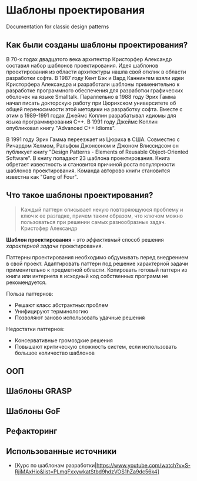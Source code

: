 # Шаблоны проектирования

Documentation for classic design patterns

## Как были созданы шаблоны проектирования?

В 70-х годах двадцатого века архитектор Кристорфер Александр составил набор шаблонов проектирования. Идея шаблонов проектирования из области архитектуры нашла свой отклик в области разработки софта. В 1987 году Кент Бэк и Вард Каннингем взяли идеи Кристорфера Александра и разработали шаблоны применительно к разработке программного обеспечения для разработки графических оболочек на языке Smalltalk. Параллельно в 1988 году Эрих Гамма начал писать докторскую работу при Цюрихском университете об общей переносимости этой методики на разработку cофта. Вместе с этим в 1989-1991 годах Джеймс Коплин разрабатывал идиомы для языка программирования C++. В 1991 году Джеймс Коплин опубликовал книгу "Advanced C++ Idioms".

В 1991 году Эрих Гамма переезжает из Цюриха в США. Совместно с Ричардом Хелмом, Ральфом Джонсоном и Джоном Влиссидсом он публикует книгу "Design Patterns - Elements of Reusable Object-Oriented Software". В книгу попадают 23 шаблона проектирования. Книга обретает известность и становится причиной роста популярности шаблонов проектирования. Команда авторово книги становится известна как "Gang of Four".

## Что такое шаблоны проектирования?

> Каждый паттерн описывает некую повторяющуюся проблему и ключ к ее разгадке, причем таким образом, что ключом можно пользоваться при решении самых разнообразных задач. Кристофер Александр

**Шаблон проектирования** - это _эффективный_ способ решения _характерной задачи_ проектирования.

Паттерны проектирования необходимо обдумывать перед внедрением в свой проект. Адаптировать паттерн под решение характерной задачи применительно к предметной области. Копировать готовый паттерн из книги или интернета в исходный код собственных программ не рекомендуется.

Польза паттернов:
- Решают класс абстрактных проблем
- Унифицируют терминологию
- Позволяют заново использовать удачные решения

Недостатки паттернов:
- Консервативные громоздкие решения
- Повышают критическую сложность систем, если использовать большое количество шаблонов

## ООП

## Шаблоны GRASP

## Шаблоны GoF

## Рефакторинг

## Использованные источники

- [Курс по шаблонам разработки|https://www.youtube.com/watch?v=S-RjiMAxHio&list=PLmqFxxywkatStbd9hdzVOS1hZa9dc56k4]

